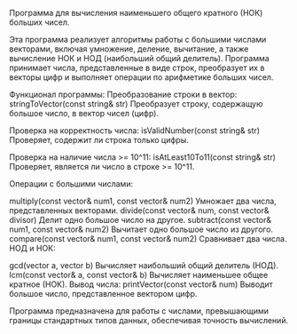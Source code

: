 Программа для вычисления наименьшего общего кратного (НОК) больших чисел.

Эта программа реализует алгоритмы работы с большими числами векторами, включая умножение, деление, вычитание, а также вычисление НОК и НОД (наибольший общий делитель). Программа принимает числа, представленные в виде строк, преобразует их в векторы цифр и выполняет операции по арифметике больших чисел.

Функционал программы:
Преобразование строки в вектор: stringToVector(const string& str)
Преобразует строку, содержащую большое число, в вектор чисел (цифр).

Проверка на корректность числа: isValidNumber(const string& str)
Проверяет, содержит ли строка только цифры.

Проверка на наличие числа >= 10^11: isAtLeast10To11(const string& str)
Проверяет, является ли число в строке >= 10^11.

Операции с большими числами:

multiply(const vector<int>& num1, const vector<int>& num2)
Умножает два числа, представленных векторами.
divide(const vector<int>& num, const vector<int>& divisor)
Делит одно большое число на другое.
subtract(const vector<int>& num1, const vector<int>& num2)
Вычитает одно большое число из другого.
compare(const vector<int>& num1, const vector<int>& num2)
Сравнивает два числа.
НОД и НОК:

gcd(vector<int> a, vector<int> b)
Вычисляет наибольший общий делитель (НОД).
lcm(const vector<int>& a, const vector<int>& b)
Вычисляет наименьшее общее кратное (НОК).
Вывод числа: printVector(const vector<int>& num)
Выводит большое число, представленное вектором цифр.

Программа предназначена для работы с числами, превышающими границы стандартных типов данных, обеспечивая точность вычислений.
